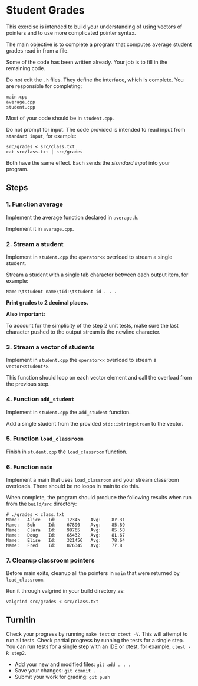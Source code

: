 # Student Grades
This exercise is intended to build your understanding of
using vectors of pointers and
to use more complicated pointer syntax.

The main objective is to complete a program that
computes average student grades read in from a file.

Some of the code has been written already.
Your job is to fill in the remaining code.

Do not edit the `.h` files.
They define the interface, which is complete.
You are responsible for completing:

```
main.cpp
average.cpp
student.cpp
```

Most of your code should be in `student.cpp`.

Do not prompt for input.
The code provided is intended to read input from
`standard input`, for example:

```
src/grades < src/class.txt
cat src/lass.txt | src/grades
```

Both have the same effect.
Each sends the *standard input* into your program.

## Steps

### 1. Function average
Implement the average function declared in `average.h`.

Implement it in `average.cpp`.

### 2. Stream a student
Implement in `student.cpp` the `operator<<` overload
to stream a single student.

Stream a student with a single tab character between each output item,
for example:

```
Name:\tstudent name\tId:\tstudent id . . .
```

**Print grades to 2 decimal places.**

**Also important:**

To account for the simplicity of the step 2 unit tests,
make sure the last character pushed to the output stream
is the newline character.

### 3. Stream a vector of students
Implement in `student.cpp` the `operator<<` overload
to stream a `vector<student*>`.

This function should loop on each vector element and
call the overload from the previous step.

### 4. Function `add_student`
Implement in `student.cpp` the `add_student` function.

Add a single student from the provided `std::istringstream` to the vector.

### 5. Function `load_classroom`
Finish in `student.cpp` the `load_classroom` function.

### 6. Function `main`
Implement a main that uses `load_classroom` and 
your stream classroom overloads.
There should be no loops in main to do this.

When complete, the program should produce the following results
when run from the `build/src` directory:

```
# ./grades < class.txt
Name:   Alice   Id:    12345    Avg:    87.31
Name:   Bob     Id:    67890    Avg:    85.89
Name:   Clara   Id:    98765    Avg:    85.58
Name:   Doug    Id:    65432    Avg:    81.67
Name:   Elise   Id:    321456   Avg:    78.64
Name:   Fred    Id:    876345   Avg:    77.8
```

### 7. Cleanup classroom pointers
Before main exits, 
cleanup all the pointers in `main` that were returned by
`load_classroom`.

Run it through valgrind in your build directory as:

```
valgrind src/grades < src/class.txt
```


## Turnitin
Check your progress by running `make test` or `ctest -V`.
This will attempt to run all tests.
Check partial progress by running the tests for a single step.
You can run tests for a single step with an IDE or ctest,
for example, `ctest -R step2`.

- Add your new and modified files: `git add . . . `
- Save your changes: `git commit . . . `
- Submit your work for grading: `git push`
